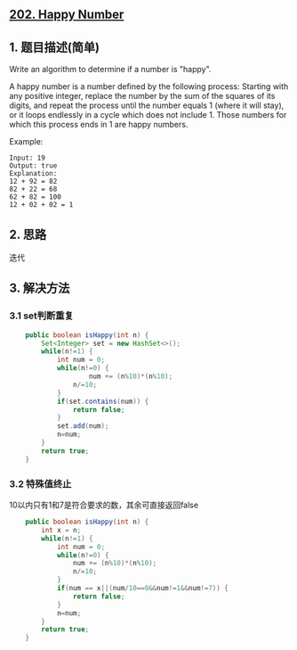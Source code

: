 ## [202. Happy Number](https://leetcode-cn.com/problems/happy-number/)

## 1. 题目描述\(简单\)

Write an algorithm to determine if a number is "happy".

A happy number is a number defined by the following process: Starting with any positive integer, replace the number by the sum of the squares of its digits, and repeat the process until the number equals 1 \(where it will stay\), or it loops endlessly in a cycle which does not include 1. Those numbers for which this process ends in 1 are happy numbers.

Example:

```
Input: 19
Output: true
Explanation: 
12 + 92 = 82
82 + 22 = 68
62 + 82 = 100
12 + 02 + 02 = 1
```

## 2. 思路

迭代

## 3. 解决方法

### 3.1 set判断重复

```java
    public boolean isHappy(int n) {
        Set<Integer> set = new HashSet<>();
        while(n!=1) {
            int num = 0;
            while(n!=0) {
                    num += (n%10)*(n%10);
                n/=10;
            }
            if(set.contains(num)) {
                return false;
            }
            set.add(num);
            n=num;
        }
        return true;
    }
```

### 3.2 特殊值终止
10以内只有1和7是符合要求的数，其余可直接返回false

```java
    public boolean isHappy(int n) {
        int x = n;
    	while(n!=1) {
        	int num = 0;
        	while(n!=0) {
        		num += (n%10)*(n%10);
        		n/=10;
        	}
        	if(num == x||(num/10==0&&num!=1&&num!=7)) {
        		return false;
        	}
        	n=num;
        }
    	return true;
    }
```





